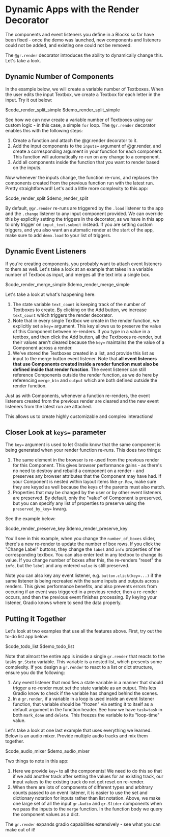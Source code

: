 # Dynamic Apps with the Render Decorator

The components and event listeners you define in a Blocks so far have been fixed - once the demo was launched, new components and listeners could not be added, and existing one could not be removed.

The `@gr.render` decorator introduces the ability to dynamically change this. Let's take a look.

## Dynamic Number of Components

In the example below, we will create a variable number of Textboxes. When the user edits the input Textbox, we create a Textbox for each letter in the input. Try it out below:

$code_render_split_simple
$demo_render_split_simple

See how we can now create a variable number of Textboxes using our custom logic - in this case, a simple `for` loop. The `@gr.render` decorator enables this with the following steps:

1. Create a function and attach the @gr.render decorator to it.
2. Add the input components to the `inputs=` argument of @gr.render, and create a corresponding argument in your function for each component. This function will automatically re-run on any change to a component.
3. Add all components inside the function that you want to render based on the inputs.

Now whenever the inputs change, the function re-runs, and replaces the components created from the previous function run with the latest run. Pretty straightforward! Let's add a little more complexity to this app:

$code_render_split
$demo_render_split

By default, `@gr.render` re-runs are triggered by the `.load` listener to the app and the `.change` listener to any input component provided. We can override this by explicitly setting the triggers in the decorator, as we have in this app to only trigger on `input_text.submit` instead.
If you are setting custom triggers, and you also want an automatic render at the start of the app, make sure to add `demo.load` to your list of triggers.

## Dynamic Event Listeners

If you're creating components, you probably want to attach event listeners to them as well. Let's take a look at an example that takes in a variable number of Textbox as input, and merges all the text into a single box.

$code_render_merge_simple
$demo_render_merge_simple

Let's take a look at what's happening here:

1. The state variable `text_count` is keeping track of the number of Textboxes to create. By clicking on the Add button, we increase `text_count` which triggers the render decorator.
2. Note that in every single Textbox we create in the render function, we explicitly set a `key=` argument. This key allows us to preserve the value of this Component between re-renders. If you type in a value in a textbox, and then click the Add button, all the Textboxes re-render, but their values aren't cleared because the `key=` maintains the the value of a Component across a render.
3. We've stored the Textboxes created in a list, and provide this list as input to the merge button event listener. Note that **all event listeners that use Components created inside a render function must also be defined inside that render function**. The event listener can still reference Components outside the render function, as we do here by referencing `merge_btn` and `output` which are both defined outside the render function.

Just as with Components, whenever a function re-renders, the event listeners created from the previous render are cleared and the new event listeners from the latest run are attached.

This allows us to create highly customizable and complex interactions!

## Closer Look at `keys=` parameter

The `key=` argument is used to let Gradio know that the same component is being generated when your render function re-runs. This does two things:

1. The same element in the browser is re-used from the previous render for this Component. This gives browser performance gains - as there's no need to destroy and rebuild a component on a render - and preserves any browser attributes that the Component may have had. If your Component is nested within layout items like `gr.Row`, make sure they are keyed as well because the keys of the parents must also match.
2. Properties that may be changed by the user or by other event listeners are preserved. By default, only the "value" of Component is preserved, but you can specify any list of properties to preserve using the `preserved_by_key=` kwarg.

See the example below:

$code_render_preserve_key
$demo_render_preserve_key

You'll see in this example, when you change the `number_of_boxes` slider, there's a new re-render to update the number of box rows. If you click the "Change Label" buttons, they change the `label` and `info` properties of the corresponding textbox. You can also enter text in any textbox to change its value. If you change number of boxes after this, the re-renders "reset" the `info`, but the `label` and any entered `value` is still preserved.

Note you can also key any event listener, e.g. `button.click(key=...)` if the same listener is being recreated with the same inputs and outputs across renders. This gives performance benefits, and also prevents errors from occuring if an event was triggered in a previous render, then a re-render occurs, and then the previous event finishes processing. By keying your listener, Gradio knows where to send the data properly.

## Putting it Together

Let's look at two examples that use all the features above. First, try out the to-do list app below:

$code_todo_list
$demo_todo_list

Note that almost the entire app is inside a single `gr.render` that reacts to the tasks `gr.State` variable. This variable is a nested list, which presents some complexity. If you design a `gr.render` to react to a list or dict structure, ensure you do the following:

1. Any event listener that modifies a state variable in a manner that should trigger a re-render must set the state variable as an output. This lets Gradio know to check if the variable has changed behind the scenes.
2. In a `gr.render`, if a variable in a loop is used inside an event listener function, that variable should be "frozen" via setting it to itself as a default argument in the function header. See how we have `task=task` in both `mark_done` and `delete`. This freezes the variable to its "loop-time" value.

Let's take a look at one last example that uses everything we learned. Below is an audio mixer. Provide multiple audio tracks and mix them together.

$code_audio_mixer
$demo_audio_mixer

Two things to note in this app:

1. Here we provide `key=` to all the components! We need to do this so that if we add another track after setting the values for an existing track, our input values to the existing track do not get reset on re-render.
2. When there are lots of components of different types and arbitrary counts passed to an event listener, it is easier to use the set and dictionary notation for inputs rather than list notation. Above, we make one large set of all the input `gr.Audio` and `gr.Slider` components when we pass the inputs to the `merge` function. In the function body we query the component values as a dict.

The `gr.render` expands gradio capabilities extensively - see what you can make out of it!
